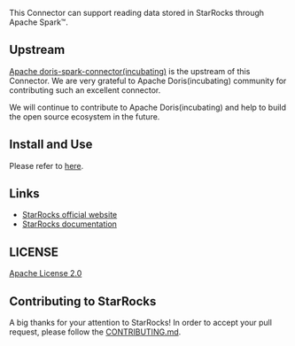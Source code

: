 This Connector can support reading data stored in StarRocks through Apache Spark™.

## Upstream

[Apache doris-spark-connector(incubating)](https://github.com/apache/incubator-doris-spark-connector) is the upstream of this Connector. We are very grateful to Apache Doris(incubating) community for contributing such an excellent connector.

We will continue to contribute to Apache Doris(incubating) and help to build the open source ecosystem in the future. 

## Install and Use

Please refer to [here](docs/spark-starrocks-connector.md).

## Links

* [StarRocks official website](https://www.starrocks.com)
* [StarRocks documentation](https://docs.starrocks.com)

## LICENSE

[Apache License 2.0](LICENSE.txt)

## Contributing to StarRocks

A big thanks for your attention to StarRocks! 
In order to accept your pull request, please follow the [CONTRIBUTING.md](CONTRIBUTING.md).

